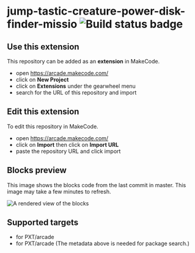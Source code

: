 # jump-tastic-creature-power-disk-finder-missio ![Build status badge](https://github.com/nassir2011/jump-tastic-creature-power-disk-finder-missio/workflows/MakeCode/badge.svg)



## Use this extension

This repository can be added as an **extension** in MakeCode.

* open https://arcade.makecode.com/
* click on **New Project**
* click on **Extensions** under the gearwheel menu
* search for the URL of this repository and import

## Edit this extension

To edit this repository in MakeCode.

* open https://arcade.makecode.com/
* click on **Import** then click on **Import URL**
* paste the repository URL and click import

## Blocks preview

This image shows the blocks code from the last commit in master.
This image may take a few minutes to refresh.

![A rendered view of the blocks](https://github.com/nassir2011/jump-tastic-creature-power-disk-finder-missio/raw/master/.makecode/blocks.png)

## Supported targets

* for PXT/arcade
* for PXT/arcade
(The metadata above is needed for package search.)

